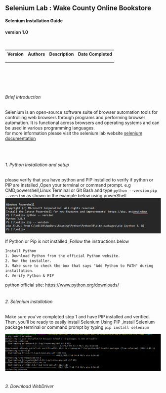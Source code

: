 

## Selenium Lab : Wake County Online Bookstore

#### Selenium Installation Guide

#### version 1.0

 <br>

<table>
  <tr>
    <th>Version</th>
    <th>Authors</th>
    <th>Description</th>
    <th>Date Completed</th>
  </tr>
  <tr>
    <td></td>
    <td></td>
    <td></td>
    <td></td>
  </tr>
  <tr>
    <td></td>
    <td></td>
    <td></td>
    <td></td>
  </tr>
  <tr>
    <td></td>
    <td></td>
    <td></td>
    <td></td>
  </tr>
</table>
<br>
<br>
<br>

<br>
<p>

###### Brief Introduction
Selenium is an open-source software suite of browser automation tools for controlling web browsers through programs and performing browser automation. It is functional across browsers and operating systems and can be used in various programming languages.<br>
for more information please visit the selenium lab website <!--[selenium documentation](https://www.selenium.dev/documentation/)--> <a href="https://www.selenium.dev/documentation/">selenium documentation</a>

</p>
<br>
<br>

###### 1. Python Installation and setup
please verify that you have python and PIP installed
to verify if python or PIP are  installed ,Open your terminal or command prompt. e.g CMD,powershell,Linux Terminal or Git Bash and type ```python --version```  ```pip --version``` as shown  in the example below using powerShell
![Powershell ](image.png)

If Python or Pip is not installed ,Follow the instructions below
 ```
 Install Python
1. Download Python from the official Python website.
2. Run the installer.
3. Make sure to check the box that says "Add Python to PATH" during installation.
4. Verify Python & PIP
```
python official site: <https://www.python.org/downloads/>
<br>
<br>
###### 2. Selenium installation 
Make sure you've completed step 1 and have PIP installed and verified. Then, you'll be ready to easily install Selenium
Using PIP ,install Selenium package  terminal or command prompt by typing `pip install selenium`

![Alt text](image-2.png)
<br>
<br>
###### 3. Download WebDriver
